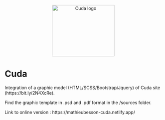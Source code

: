 <p align="center">
  <a href="https://mathieu-be-cuda.netlify.app/">
    <img src="https://mathieubesson-cuda.netlify.app/img/cuda-black.svg" alt="Cuda logo" width="200" height="165">
  </a>
</p>

# Cuda
<p>Integration of a graphic model (HTML/SCSS/Bootstrap/Jquery) of Cuda site (https://bit.ly/2N4XcRe).</p>
<p>Find the graphic template in .psd and .pdf format in the /sources folder.</p>
<p>Link to online version : https://mathieubesson-cuda.netlify.app/</p>
